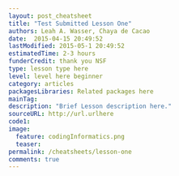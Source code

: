 ```yaml
---
layout: post_cheatsheet
title: "Test Submitted Lesson One"
authors: Leah A. Wasser, Chaya de Cacao
date:  2015-04-15 20:49:52
lastModified: 2015-05-1 20:49:52
estimatedTime: 2-3 hours
funderCredit: thank you NSF
type: lesson type here 
level: level here beginner
category: articles
packagesLibraries: Related packages here
mainTag: 
description: "Brief Lesson description here."
sourceURL: http://url.urlhere
code1: 
image:
  feature: codingInformatics.png
  teaser: 
permalink: /cheatsheets/lesson-one
comments: true
---
```


